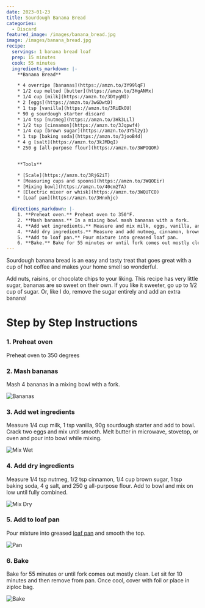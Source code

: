 ```yaml
---
date: 2023-01-23
title: Sourdough Banana Bread
categories:
  - Discard
featured_image: /images/banana_bread.jpg
image: /images/banana_bread.jpg
recipe:
  servings: 1 banana bread loaf
  prep: 15 minutes
  cook: 55 minutes
  ingredients_markdown: |-
    **Banana Bread**

    * 4 overripe [bananas](https://amzn.to/3Y99lqF)
    * 1/2 cup melted [butter](https://amzn.to/3HgANMx)
    * 1/4 cup [milk](https://amzn.to/3DtygNI)
    * 2 [eggs](https://amzn.to/3wGDwtD)
    * 1 tsp [vanilla](https://amzn.to/3RiEkOU)
    * 90 g sourdough starter discard
    * 1/4 tsp [nutmeg](https://amzn.to/3Hk3LLl)
    * 1/2 tsp [cinnamon](https://amzn.to/3Jqpwf4)
    * 1/4 cup [brown sugar](https://amzn.to/3Y5l2yI)
    * 1 tsp [baking soda](https://amzn.to/3jooB4d)
    * 4 g [salt](https://amzn.to/3kJMDqI)
    * 250 g [all-purpose flour](https://amzn.to/3WPOQOR)


    **Tools**

    * [Scale](https://amzn.to/3RjG2iT)
    * [Measuring cups and spoons](https://amzn.to/3WQOEir)
    * [Mixing bowl](https://amzn.to/40cm2TA)
    * [Electric mixer or whisk](https://amzn.to/3WQUTCO)
    * [Loaf pan](https://amzn.to/3Hnxhjc)

  directions_markdown: |-
    1. **Preheat oven.** Preheat oven to 350°F.
    2. **Mash bananas.** In a mixing bowl mash bananas with a fork.
    4. **Add wet ingredients.** Measure and mix milk, eggs, vanilla, and sourdough starter. Melt butter and add to bowl while mixing.
    4. **Add dry ingredients.** Measure and add nutmeg, cinnamon, brown sugar, baking soda, salt, and flour. Use electric mixer on low or whisk to blend.
    5. **Add to loaf pan.** Pour mixture into greased loaf pan.
    6. **Bake.** Bake for 55 minutes or until fork comes out mostly clean. Let sit for 10 minutes and then remove from pan.
---
```


Sourdough banana bread is an easy and tasty treat that goes great with a cup of hot coffee and makes your home smell so wonderful.

Add nuts, raisins, or chocolate chips to your liking. This recipe has very little sugar, bananas are so sweet on their own. If you like it sweeter, go up to 1/2 cup of sugar. Or, like I do, remove the sugar entirely and add an extra banana!

# Step by Step Instructions

### 1. Preheat oven

Preheat oven to 350 degrees

### 2. Mash bananas

Mash 4 bananas in a mixing bowl with a fork.

![Bananas](/images/banana_mash.jpg)

### 3. Add wet ingredients

Measure 1/4 cup milk, 1 tsp vanilla, 90g sourdough starter and add to bowl. Crack two eggs and mix until smooth. Melt butter in microwave, stovetop, or oven and pour into bowl while mixing.

![Mix Wet](/images/banana_wet.jpg)

### 4. Add dry ingredients

Measure 1/4 tsp nutmeg, 1/2 tsp cinnamon, 1/4 cup brown sugar, 1 tsp baking soda, 4 g salt, and 250 g all-purpose flour. Add to bowl and mix on low until fully combined.

![Mix Dry](/images/banana_dry.jpg)

### 5. Add to loaf pan

Pour mixture into greased [loaf pan](https://amzn.to/3Hnxhjc) and smooth the top.

![Pan](/images/banana_pan.jpg)

### 6. Bake

Bake for 55 minutes or until fork comes out mostly clean. Let sit for 10 minutes and then remove from pan. Once cool, cover with foil or place in ziploc bag.

![Bake](/images/banana_slice.jpg)
